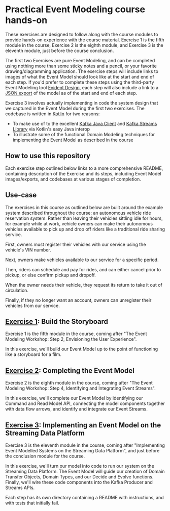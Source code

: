 # Practical Event Modeling course hands-on

These exercises are designed to follow along with the course modules
to provide hands-on experience with the course material.  Exercise 1
is the fifth module in the course, Exercise 2 is the eighth module,
and Exercise 3 is the eleventh module, just before the course
conclusion.

The first two Exercises are pure Event Modeling, and can be completed
using nothing more than some sticky notes and a pencil, or your
favorite drawing/diagramming application.  The exercise steps will
include links to images of what the Event Model should look like at
the start and end of each step. If you'd prefer to complete these
steps using the third-party Event Modeling tool
[Evident Design](https://app.evidentstack.com/design), each step will also include a link to a
[JSON export](https://docs.evidentstack.com/design-docs/Latest/models/import-export-models.html)
of the model as of the start and end of each step.

Exercise 3 involves actually implementing in code the system design
that we captured in the Event Model during the first two exercises.
The codebase is written in [Kotlin](https://kotlinlang.org/) for two
reasons:

* To make use of to the excellent
  [Kafka Java Client](https://docs.confluent.io/kafka-clients/java/current/overview.html)
  and [Kafka Streams Library](https://docs.confluent.io/platform/current/streams/overview.html)
  via Kotlin's easy Java interop
* To illustrate some of the functional Domain Modeling techniques for
  implementing the Event Model as described in the course

## How to use this repository

Each exercise step outlined below links to a more comprehensive
README, containing description of the Exercise and its steps,
including Event Model images/exports, and codebases at various stages
of completion.

## Use-case

The exercises in this course as outlined below are built around the
example system described throughout the course: an autonomous vehicle
ride reservation system. Rather than leaving their vehicles sittling
idle for hours, for example while at work, vehicle owners can make
their autonomous vehicles available to pick up and drop off riders
like a traditional ride sharing service.

First, owners must register their vehicles with our service using the
vehicle's VIN number.

Next, owners make vehicles available to our service for a specific
period.

Then, riders can schedule and pay for rides, and can either cancel
prior to pickup, or else confirm pickup and dropoff.

When the owner needs their vehicle, they request its return to take it
out of circulation.

Finally, if they no longer want an account, owners can unregister
their vehicles from our service.

## [Exercise 1](./exercise-1): Build the Storyboard

Exercise 1 is the fifth module in the course, coming after "The Event
Modeling Workshop: Step 2, Envisioning the User Experience".

In this exercise, we'll build our Event Model up to the point of
functioning like a storyboard for a film.

## [Exercise 2](./exercise-2): Completing the Event Model

Exercise 2 is the eighth module in the course, coming after "The Event
Modeling Workshop: Step 4, Identifying and Integrating Event Streams".

In this exercise, we'll complete our Event Model by identifying our
Command and Read Model API, connecting the model components together
with data flow arrows, and identify and integrate our Event Streams.

## [Exercise 3](./exercise-3): Implementing an Event Model on the Streaming Data Platform

Exercise 3 is the eleventh module in the course, coming after
"Implementing Event Modelled Systems on the Streaming Data Platform",
and just before the conclusion module for the course.

In this exercise, we'll turn our model into code to run our system on
the Streaming Data Platform. The Event Model will guide our creation
of Domain Transfer Objects, Domain Types, and our Decide and Evolve
functions. Finally, we'll wire these code components into the Kafka
Producer and Streams APIs.

Each step has its own directory containing a README with instructions,
and with tests that initially fail.
